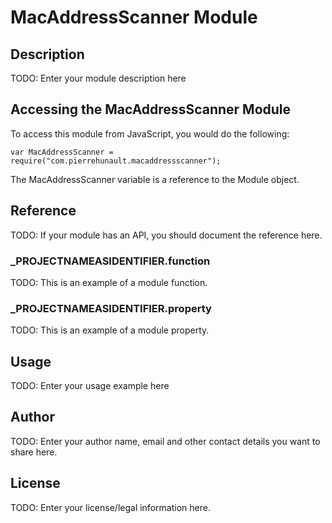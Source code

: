 # MacAddressScanner Module

## Description

TODO: Enter your module description here

## Accessing the MacAddressScanner Module

To access this module from JavaScript, you would do the following:

	var MacAddressScanner = require("com.pierrehunault.macaddressscanner");

The MacAddressScanner variable is a reference to the Module object.	

## Reference

TODO: If your module has an API, you should document
the reference here.

### ___PROJECTNAMEASIDENTIFIER__.function

TODO: This is an example of a module function.

### ___PROJECTNAMEASIDENTIFIER__.property

TODO: This is an example of a module property.

## Usage

TODO: Enter your usage example here

## Author

TODO: Enter your author name, email and other contact
details you want to share here. 

## License

TODO: Enter your license/legal information here.
